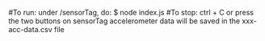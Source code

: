 #To run:
under /sensorTag, do:
$ node index.js
#To stop:
ctrl + C or press the two buttons on sensorTag
accelerometer data will be saved in the xxx-acc-data.csv file
